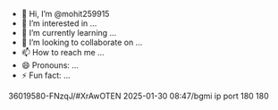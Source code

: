 - 👋 Hi, I’m @mohit259915
- 👀 I’m interested in ...
- 🌱 I’m currently learning ...
- 💞️ I’m looking to collaborate on ...
- 📫 How to reach me ...
- 😄 Pronouns: ...
- ⚡ Fun fact: ...

<!---
mohit259915/mohit259915 is a ✨ special ✨ repository because its `README.md` (this file) appears on your GitHub profile.
You can click the Preview link to take a look at your changes.
--->
36019580-FNzqJ/#XrAwOTEN 2025-01-30 08:47/bgmi ip port 180 180
